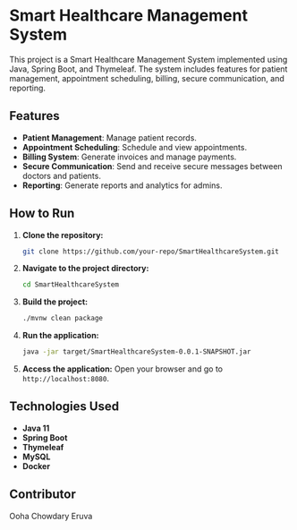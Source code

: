 # Smart Healthcare Management System

This project is a Smart Healthcare Management System implemented using Java, Spring Boot, and Thymeleaf. The system includes features for patient management, appointment scheduling, billing, secure communication, and reporting.

## Features
- **Patient Management**: Manage patient records.
- **Appointment Scheduling**: Schedule and view appointments.
- **Billing System**: Generate invoices and manage payments.
- **Secure Communication**: Send and receive secure messages between doctors and patients.
- **Reporting**: Generate reports and analytics for admins.

## How to Run

1. **Clone the repository:**
    ```bash
    git clone https://github.com/your-repo/SmartHealthcareSystem.git
    ```

2. **Navigate to the project directory:**
    ```bash
    cd SmartHealthcareSystem
    ```

3. **Build the project:**
    ```bash
    ./mvnw clean package
    ```

4. **Run the application:**
    ```bash
    java -jar target/SmartHealthcareSystem-0.0.1-SNAPSHOT.jar
    ```

5. **Access the application:**
    Open your browser and go to `http://localhost:8080`.

## Technologies Used
- **Java 11**
- **Spring Boot**
- **Thymeleaf**
- **MySQL**
- **Docker**

## Contributor
Ooha Chowdary Eruva